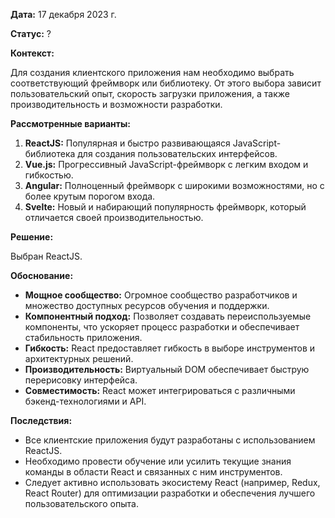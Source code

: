 
**Дата:** 17 декабря 2023 г.

**Статус:** ?

**Контекст:** 

Для создания клиентского приложения  нам необходимо выбрать соответствующий фреймворк или библиотеку. От этого выбора зависит пользовательский опыт, скорость загрузки приложения, а также производительность и возможности разработки.

**Рассмотренные варианты:**

1. **ReactJS:** Популярная и быстро развивающаяся JavaScript-библиотека для создания пользовательских интерфейсов.
2. **Vue.js:** Прогрессивный JavaScript-фреймворк с легким входом и гибкостью.
3. **Angular:** Полноценный фреймворк с широкими возможностями, но с более крутым порогом входа.
4. **Svelte:** Новый и набирающий популярность фреймворк, который отличается своей производительностью.

**Решение:**

Выбран ReactJS.

**Обоснование:**

- **Мощное сообщество:** Огромное сообщество разработчиков и множество доступных ресурсов обучения и поддержки.
- **Компонентный подход:** Позволяет создавать переиспользуемые компоненты, что ускоряет процесс разработки и обеспечивает стабильность приложения.
- **Гибкость:** React предоставляет гибкость в выборе инструментов и архитектурных решений.
- **Производительность:** Виртуальный DOM обеспечивает быструю перерисовку интерфейса.
- **Совместимость:** React может интегрироваться с различными бэкенд-технологиями и API.

**Последствия:**

- Все клиентские приложения будут разработаны с использованием ReactJS.
- Необходимо провести обучение или усилить текущие знания команды в области React и связанных с ним инструментов.
- Следует активно использовать экосистему React (например, Redux, React Router) для оптимизации разработки и обеспечения лучшего пользовательского опыта.

